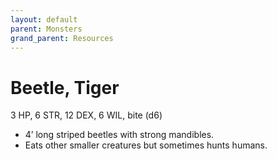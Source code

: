 ```yaml
---
layout: default
parent: Monsters
grand_parent: Resources
---
```


# Beetle, Tiger

3 HP, 6 STR, 12 DEX, 6 WIL, bite (d6)

- 4’ long striped beetles with strong mandibles.
- Eats other smaller creatures but sometimes hunts humans.


